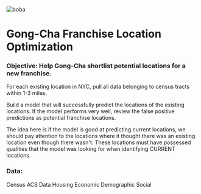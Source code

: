 ![boba](https://github.com/minh1001/gong_cha_locations/blob/master/boba_tea.png)
# Gong-Cha Franchise Location Optimization

### Objective: Help Gong-Cha shortlist potential locations for a new franchise. 

For each existing location in NYC, pull all data belonging to census tracts within 1-3 miles. 

Build a model that will successfully predict the locations of the existing locations. If the model performs very well, review the false positive predictions as potential franchise locations. 

The idea here is if the model is good at predicting current locations, we should pay attention to the locations where it thought there was an existing location even though there wasn't. These locations must have possessed qualities that the model was looking for when identifying CURRENT locations.

### Data:
Census ACS Data
  Housing 
  Economic
  Demographic
  Social
